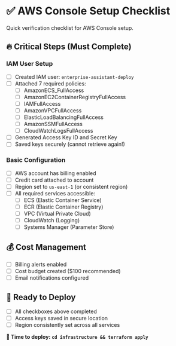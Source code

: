 # ✅ AWS Console Setup Checklist

Quick verification checklist for AWS Console setup.

## 🔥 Critical Steps (Must Complete)

### IAM User Setup
- [ ] Created IAM user: `enterprise-assistant-deploy`
- [ ] Attached 7 required policies:
  - [ ] AmazonECS_FullAccess
  - [ ] AmazonEC2ContainerRegistryFullAccess
  - [ ] IAMFullAccess
  - [ ] AmazonVPCFullAccess  
  - [ ] ElasticLoadBalancingFullAccess
  - [ ] AmazonSSMFullAccess
  - [ ] CloudWatchLogsFullAccess
- [ ] Generated Access Key ID and Secret Key
- [ ] Saved keys securely (cannot retrieve again!)

### Basic Configuration
- [ ] AWS account has billing enabled
- [ ] Credit card attached to account
- [ ] Region set to `us-east-1` (or consistent region)
- [ ] All required services accessible:
  - [ ] ECS (Elastic Container Service)
  - [ ] ECR (Elastic Container Registry)
  - [ ] VPC (Virtual Private Cloud)
  - [ ] CloudWatch (Logging)
  - [ ] Systems Manager (Parameter Store)

## 💰 Cost Management
- [ ] Billing alerts enabled
- [ ] Cost budget created ($100 recommended)
- [ ] Email notifications configured

## 🚀 Ready to Deploy
- [ ] All checkboxes above completed
- [ ] Access keys saved in secure location
- [ ] Region consistently set across all services

**🎯 Time to deploy: `cd infrastructure && terraform apply`**